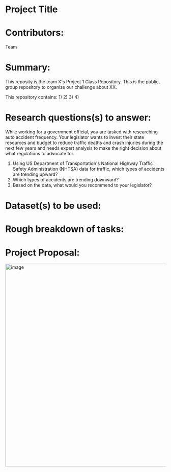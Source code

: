 # Project Title

# Contributors:
Team 

# Summary:
This reposity is the team X's Project 1 Class Repository. This is the public, group repository to organize our challenge about XX.

This repository contains:
1)
2)
3)
4)

# Research questions(s) to answer:
While working for a government official, you are tasked with researching auto accident frequency. Your legislator wants to invest their state resources and budget to reduce traffic deaths and crash injuries during the next few years and needs expert analysis to make the right decision about what regulations to advocate for.

1) Using US Department of Transportation's National Highway Traffic Safety Administration (NHTSA) data for traffic, which types of accidents are trending upward?
2) Which types of accidents are trending downward?
4) Based on the data, what would you recommend to your legislator?

# Dataset(s) to be used:

# Rough breakdown of tasks:

# Project Proposal:
<img width="635" alt="image" src="https://github.com/user-attachments/assets/0deb3284-4040-4758-8e33-a80ff63b4b87">

